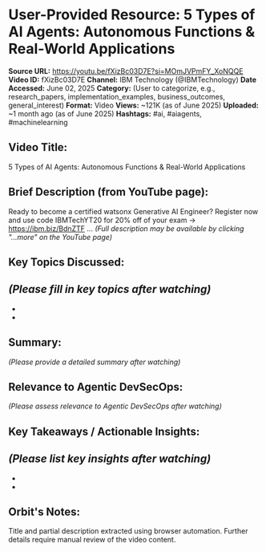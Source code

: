 # User-Provided Resource: 5 Types of AI Agents: Autonomous Functions & Real-World Applications

**Source URL:** https://youtu.be/fXizBc03D7E?si=MOmJVPmFY_XoNQQE
**Video ID:** fXizBc03D7E
**Channel:** IBM Technology (@IBMTechnology)
**Date Accessed:** June 02, 2025
**Category:** (User to categorize, e.g., research_papers, implementation_examples, business_outcomes, general_interest)
**Format:** Video
**Views:** ~121K (as of June 2025)
**Uploaded:** ~1 month ago (as of June 2025)
**Hashtags:** #ai, #aiagents, #machinelearning

## Video Title:
5 Types of AI Agents: Autonomous Functions & Real-World Applications

## Brief Description (from YouTube page):
Ready to become a certified watsonx Generative AI Engineer? Register now and use code IBMTechYT20 for 20% off of your exam → https://ibm.biz/BdnZTF ...
*(Full description may be available by clicking "...more" on the YouTube page)*

## Key Topics Discussed:
*(Please fill in key topics after watching)*
-   
-   
-   

## Summary:
*(Please provide a detailed summary after watching)*

## Relevance to Agentic DevSecOps:
*(Please assess relevance to Agentic DevSecOps after watching)*

## Key Takeaways / Actionable Insights:
*(Please list key insights after watching)*
-   
-   
-   

## Orbit's Notes:
Title and partial description extracted using browser automation. Further details require manual review of the video content.
